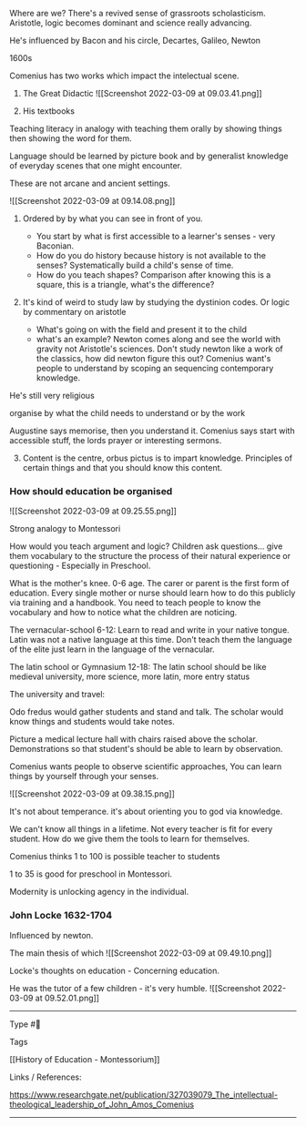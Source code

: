 
Where are we? There's a revived sense of grassroots scholasticism. Aristotle, logic becomes dominant and science really advancing.

He's influenced by Bacon and his circle, Decartes, Galileo, Newton

1600s 



Comenius has two works which impact the intelectual scene.

1. The Great Didactic
![[Screenshot 2022-03-09 at 09.03.41.png]]

2. His textbooks

Teaching literacy in analogy with teaching them orally by showing things then showing the word for them. 

Language should be learned by picture book and by generalist 
knowledge of everyday scenes that one might encounter. 

These are not arcane and ancient settings.

![[Screenshot 2022-03-09 at 09.14.08.png]]
	
1. Ordered by by what you can see in front of you.
	- You start by what is first accessible to a learner's senses - very Baconian. 
	- How do you do history because history is not available to the senses? Systematically build a child's sense of time. 
	- How do you teach shapes? Comparison after knowing this is a square, this is a triangle, what's the difference? 


2. It's kind of weird to study law by studying the dystinion codes. Or logic by commentary on aristotle
	- What's going on with the field and present it to the child
	- what's an example? Newton comes along and see the world with gravity not Aristotle's sciences. Don't study newton like a work of the classics, how did newton figure this out? Comenius want's people to understand by scoping an sequencing contemporary knowledge.

He's still very religious

organise by what the child needs to understand or by the work

Augustine says memorise, then you understand it.
Comenius says start with accessible stuff, the lords prayer or interesting sermons. 

3. Content is the centre, orbus pictus is to impart knowledge. Principles of certain things and that you should know this content. 

### How should education be organised

![[Screenshot 2022-03-09 at 09.25.55.png]]

Strong analogy to Montessori 

How would you teach argument and logic? Children ask questions... give them vocabulary to the structure the process of their natural experience or questioning - Especially in Preschool. 

What is the mother's knee. 0-6 age. The carer or parent is the first form of education. Every single mother or nurse should learn how to do this publicly via training and a handbook. You need to teach people to know the vocabulary and how to notice what the children are noticing. 

The vernacular-school 6-12: Learn to read and write in your native tongue. Latin was not a native language at this time. Don't teach them the language of the elite just learn in the language of the vernacular.

The latin school or Gymnasium 12-18: The latin school should be like medieval university, more science, more latin, more entry status 

The university and travel: 

Odo fredus would gather students and stand and talk. The scholar would know things and students would take notes.

Picture a medical lecture hall with chairs raised above the scholar. Demonstrations so that student's should be able to learn by observation. 

Comenius wants people to observe scientific approaches, You can learn things by yourself through your senses.



![[Screenshot 2022-03-09 at 09.38.15.png]]

It's not about temperance. it's about orienting you to god via knowledge.

We can't know all things in a lifetime. Not every teacher is fit for every student. How do we give them the tools to learn for themselves.

Comenius thinks 1 to 100 is possible teacher to students 

1 to 35 is good for preschool in Montessori.

Modernity is unlocking agency in the individual. 

### John Locke 1632-1704
Influenced by newton.

The main thesis of which 
![[Screenshot 2022-03-09 at 09.49.10.png]]

Locke's thoughts on education - Concerning education.

He was the tutor of a few children - it's very humble. 
![[Screenshot 2022-03-09 at 09.52.01.png]]


---
Type #🌱  

Tags 

[[History of Education - Montessorium]]

Links / References:

https://www.researchgate.net/publication/327039079_The_intellectual-theological_leadership_of_John_Amos_Comenius

---